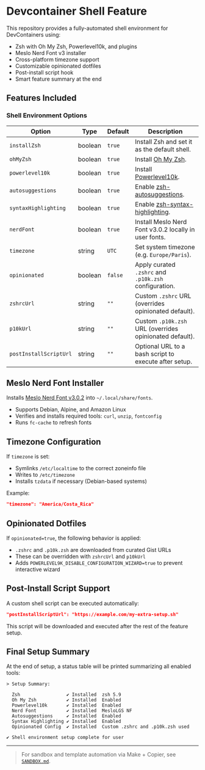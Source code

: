 # Devcontainer Shell Feature

This repository provides a fully-automated shell environment for DevContainers using:

- Zsh with Oh My Zsh, Powerlevel10k, and plugins
- Meslo Nerd Font v3 installer
- Cross-platform timezone support
- Customizable opinionated dotfiles
- Post-install script hook
- Smart feature summary at the end

## Features Included

### Shell Environment Options

| Option                 | Type    | Default | Description                                                                             |
| ---------------------- | ------- | ------- | --------------------------------------------------------------------------------------- |
| `installZsh`           | boolean | `true`  | Install Zsh and set it as the default shell.                                            |
| `ohMyZsh`              | boolean | `true`  | Install [Oh My Zsh](https://ohmyz.sh).                                                  |
| `powerlevel10k`        | boolean | `true`  | Install [Powerlevel10k](https://github.com/romkatv/powerlevel10k).                      |
| `autosuggestions`      | boolean | `true`  | Enable [zsh-autosuggestions](https://github.com/zsh-users/zsh-autosuggestions).         |
| `syntaxHighlighting`   | boolean | `true`  | Enable [zsh-syntax-highlighting](https://github.com/zsh-users/zsh-syntax-highlighting). |
| `nerdFont`             | boolean | `true`  | Install Meslo Nerd Font v3.0.2 locally in user fonts.                                   |
| `timezone`             | string  | `UTC`   | Set system timezone (e.g. `Europe/Paris`).                                              |
| `opinionated`          | boolean | `false` | Apply curated `.zshrc` and `.p10k.zsh` configuration.                                   |
| `zshrcUrl`             | string  | `""`    | Custom `.zshrc` URL (overrides opinionated default).                                    |
| `p10kUrl`              | string  | `""`    | Custom `.p10k.zsh` URL (overrides opinionated default).                                 |
| `postInstallScriptUrl` | string  | `""`    | Optional URL to a bash script to execute after setup.                                   |

## Meslo Nerd Font Installer

Installs [Meslo Nerd Font v3.0.2](https://github.com/ryanoasis/nerd-fonts) into `~/.local/share/fonts`.

- Supports Debian, Alpine, and Amazon Linux
- Verifies and installs required tools: `curl`, `unzip`, `fontconfig`
- Runs `fc-cache` to refresh fonts

## Timezone Configuration

If `timezone` is set:

- Symlinks `/etc/localtime` to the correct zoneinfo file
- Writes to `/etc/timezone`
- Installs `tzdata` if necessary (Debian-based systems)

Example:

```json
"timezone": "America/Costa_Rica"
```

## Opinionated Dotfiles

If `opinionated=true`, the following behavior is applied:

- `.zshrc` and `.p10k.zsh` are downloaded from curated Gist URLs
- These can be overridden with `zshrcUrl` and `p10kUrl`
- Adds `POWERLEVEL9K_DISABLE_CONFIGURATION_WIZARD=true` to prevent interactive wizard

## Post-Install Script Support

A custom shell script can be executed automatically:

```json
"postInstallScriptUrl": "https://example.com/my-extra-setup.sh"
```

This script will be downloaded and executed after the rest of the feature setup.

## Final Setup Summary

At the end of setup, a status table will be printed summarizing all enabled tools:

```
> Setup Summary:

  Zsh                 ✔ Installed  zsh 5.9
  Oh My Zsh           ✔ Installed  Enabled
  Powerlevel10k       ✔ Installed  Enabled
  Nerd Font           ✔ Installed  MesloLGS NF
  Autosuggestions     ✔ Installed  Enabled
  Syntax Highlighting ✔ Installed  Enabled
  Opinionated Config  ✔ Installed  Custom .zshrc and .p10k.zsh used

✔ Shell environment setup complete for user
```

---

> For sandbox and template automation via Make + Copier, see [`SANDBOX.md`](../../SANDBOX.md).
